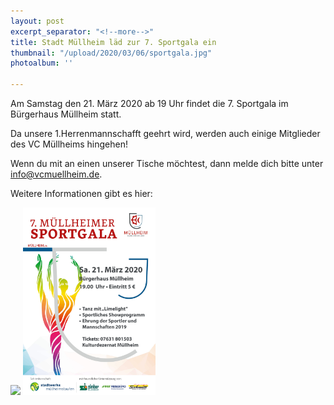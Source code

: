 ```yaml
---
layout: post
excerpt_separator: "<!--more-->"
title: Stadt Müllheim läd zur 7. Sportgala ein
thumbnail: "/upload/2020/03/06/sportgala.jpg"
photoalbum: ''

---
```

Am Samstag den 21. März 2020 ab 19 Uhr findet die 7. Sportgala im Bürgerhaus Müllheim statt.

Da unsere 1.Herrenmannschafft  geehrt wird, werden auch einige Mitglieder des VC Müllheims hingehen!

Wenn du mit an einen unserer Tische möchtest, dann melde dich bitte unter [info@vcmuellheim.de](mailto:info@vcmuellheim.de).
<!--more-->
Weitere Informationen gibt es hier:

<a href="/upload/2020/03/06/Einladung_zur_7.Müllheimer_Sportgala_21.03.2020.pdf"><img src="/upload/2020/03/06/Einladung_zur_7.Müllheimer_Sportgala_21.03.2020.jpg" style="height:300px;width:auto"></a> <a href="/upload/2020/03/06/Plakat_Sportgala_2020.pdf"><img src="/upload/2020/03/06/Plakat_Sportgala_2020.jpg" style="height:300px;width:auto"></a>
